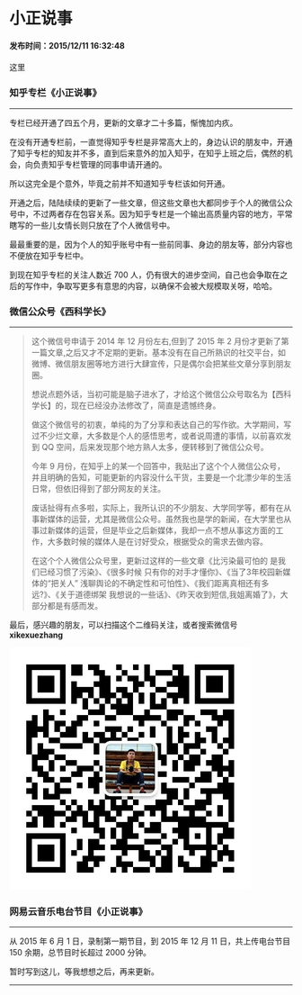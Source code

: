 小正说事
===

#### 发布时间：2015/12/11 16:32:48 

这里



### 知乎专栏《小正说事》

----------
专栏已经开通了四五个月，更新的文章才二十多篇，惭愧加内疚。

在没有开通专栏前，一直觉得知乎专栏是非常高大上的，身边认识的朋友中，开通了知乎专栏的知友并不多，直到后来意外的加入知乎，在知乎上班之后，偶然的机会，向负责知乎专栏管理的同事申请开通的。

所以这完全是个意外，毕竟之前并不知道知乎专栏该如何开通。

开通之后，陆陆续续的更新了一些文章，但这些文章也大都同步于个人的微信公众号中，不过两者存在包容关系。因为知乎专栏是一个输出高质量内容的地方，平常瞎写的一些儿女情长则只放在了个人微信号中。

最最重要的是，因为个人的知乎账号中有一些前同事、身边的朋友等，部分内容也不便放在知乎专栏中。

到现在知乎专栏的关注人数近 700 人，仍有很大的进步空间，自己也会争取在之后的写作中，争取写更多有意思的内容，以确保不会被大规模取关呀，哈哈。




### 微信公众号《西科学长》

----------

>这个微信号申请于 2014 年 12 月份左右,但到了 2015 年 2 月份才更新了第一篇文章,之后又才不定期的更新。基本没有在自己所熟识的社交平台，如微博、微信朋友圈等地方进行大肆宣传，只是偶尔会把某些文章分享到朋友圈。
>
>想说点题外话，当初可能是脑子进水了，才给这个微信公众号取名为【西科学长】的，现在已经没办法修改了，简直是遗憾终身。
> 
>做这个微信号的初衷，单纯的为了分享和表达自己的写作欲。大学期间，写过不少烂文章，大多数是个人的感悟思考，或者说周遭的事情，以前喜欢发到 QQ 空间，后来发现那个地方熟人太多，便转移到了微信公众号。
> 
>今年 9 月份，在知乎上的某一个回答中，我贴出了这个个人微信公众号，并且明确的告知，可能更新的内容没什么干货，主要是一个北漂少年的生活日常，但依旧得到了部分网友的关注。
>
>废话扯得有点多啦，实际上，我所认识的不少朋友、大学同学等，都有在从事新媒体的运营，尤其是微信公众号。虽然我也是学的新闻，在大学里也从事过新媒体的运营，但是毕业之后新媒体，我却一点不想从事这方面的工作，大多数时候的媒体人是在讨好受众，根据受众的需求去做内容。
>
>在这个个人微信公众号里，更新过这样的一些文章《比污染最可怕的 是我们已经习惯了污染》、《很多时候 只有你的对手才懂你》、《当了3年校园新媒体的“把关人” 浅聊舆论的不确定性和可怕性》、《我们距离真相还有多远?》、《关于道德绑架 我想说的一些话》、《昨天收到短信,我姐离婚了》，大部分都是有感而发。


最后，感兴趣的朋友，可以扫描这个二维码关注，或者搜索微信号 **xikexuezhang**

![weixinhaoerweima](imgs/person/weixinhao.jpg)


### 网易云音乐电台节目《小正说事》

----------
从 2015 年 6 月 1 日，录制第一期节目，到 2015 年 12 月 11 日，共上传电台节目 150 余期，总节目时长超过 2000 分钟。

暂时写到这儿，等我想想之后，再来更新。



----------


<!-- UY 在线评论代码-->
<div id="uyan_frame"></div>
<script type="text/javascript" src="http://v2.uyan.cc/code/uyan.js?uid=2076107"></script>
<!-- UY END -->